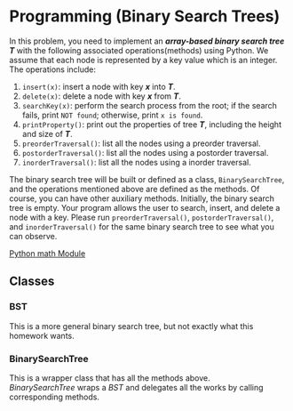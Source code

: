 # Programming (Binary Search Trees)
In this problem, you need to implement an ***array-based binary search tree*** ***T*** with the following associated operations(methods) using Python. We assume that each node is represented by a key value which is an integer. The operations include:
1. `insert(x)`: insert a node with key ***x*** into ***T***.
2. `delete(x)`: delete a node with key ***x*** from ***T***.
3. `searchKey(x)`: perform the search process from the root; if the search fails, print `NOT found`; otherwise, print `x is found`.
4. `printProperty()`: print out the properties of tree ***T***, including the height and size of ***T***.
5. `preorderTraversal()`: list all the nodes using a preorder traversal.
6. `postorderTraversal()`: list all the nodes using a postorder traversal.
7. `inorderTraversal()`: list all the nodes using a inorder traversal.

The binary search tree will be built or defined as a class, `BinarySearchTree`, and the operations mentioned above are defined as the methods. Of course, you can have other auxiliary methods. Initially, the binary search tree is empty. Your program allows the user to search, insert, and delete a node with a key. Please run `preorderTraversal()`, `postorderTraversal()`, and `inorderTraversal()` for the same binary search tree to see what you can observe.

[Python math Module](https://docs.python.org/3/library/math.html)

## Classes

### BST

This is a more general binary search tree, but not exactly what this homework wants.

### BinarySearchTree

This is a wrapper class that has all the methods above. \
*BinarySearchTree* wraps a *BST* and delegates all the works by calling corresponding methods.
